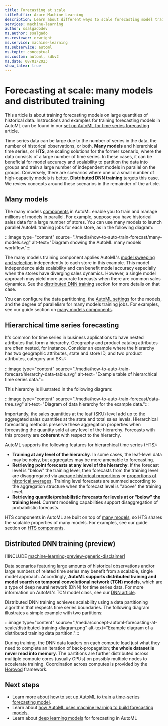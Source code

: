 ```yaml
---
title: Forecasting at scale
titleSuffix: Azure Machine Learning
description: Learn about different ways to scale forecasting model training
services: machine-learning
author: ssalgadodev
ms.author: ssalgado
ms.reviewer: erwright
ms.service: machine-learning
ms.subservice: automl
ms.topic: conceptual
ms.custom: automl, sdkv2
ms.date: 08/01/2023
show_latex: true
---
```


# Forecasting at scale: many models and distributed training

This article is about training forecasting models on large quantities of historical data. Instructions and examples for training forecasting models in AutoML can be found in our [set up AutoML for time series forecasting](./how-to-auto-train-forecast.md) article.

Time series data can be large due to the number of series in the data, the number of historical observations, or both. **Many models** and hierarchical time series, or **HTS**, are scaling solutions for the former scenario, where the data consists of a large number of time series. In these cases, it can be beneficial for model accuracy and scalability to partition the data into groups and train a large number of independent models in parallel on the groups. Conversely, there are scenarios where one or a small number of high-capacity models is better. **Distributed DNN training** targets this case. We review concepts around these scenarios in the remainder of the article. 

## Many models

The many models [components](concept-component.md) in AutoML enable you to train and manage millions of models in parallel. For example, suppose you have historical sales data for a large number of stores. You can use many models to launch parallel AutoML training jobs for each store, as in the following diagram:  

:::image type="content" source="./media/how-to-auto-train-forecast/many-models.svg" alt-text="Diagram showing the AutoML many models workflow.":::

The many models training component applies AutoML's [model sweeping and selection](concept-automl-forecasting-sweeping.md) independently to each store in this example. This model independence aids scalability and can benefit model accuracy especially when the stores have diverging sales dynamics. However, a single model approach may yield more accurate forecasts when there are common sales dynamics. See the [distributed DNN training](#distributed-dnn-training-preview) section for more details on that case.

You can configure the data partitioning, the [AutoML settings](how-to-auto-train-forecast.md#configure-experiment) for the models, and the degree of parallelism for many models training jobs. For examples, see our guide section on [many models components](how-to-auto-train-forecast.md#forecasting-at-scale-many-models).        

## Hierarchical time series forecasting

It's common for time series in business applications to have nested attributes that form a hierarchy. Geography and product catalog attributes are often nested, for instance. Consider an example where the hierarchy has two geographic attributes, state and store ID, and two product attributes, category and SKU: 

:::image type="content" source="./media/how-to-auto-train-forecast/hierarchy-data-table.svg" alt-text="Example table of hierarchical time series data.":::
 
This hierarchy is illustrated in the following diagram:
 
:::image type="content" source="./media/how-to-auto-train-forecast/data-tree.svg" alt-text="Diagram of data hierarchy for the example data.":::

Importantly, the sales quantities at the leaf (SKU) level add up to the aggregated sales quantities at the state and total sales levels. Hierarchical forecasting methods preserve these aggregation properties when forecasting the quantity sold at any level of the hierarchy. Forecasts with this property are **coherent** with respect to the hierarchy.

AutoML supports the following features for hierarchical time series (HTS):

* **Training at any level of the hierarchy**. In some cases, the leaf-level data may be noisy, but aggregates may be more amenable to forecasting.
* **Retrieving point forecasts at any level of the hierarchy**. If the forecast level is "below" the training level, then forecasts from the training level are disaggregated via [average historical proportions](https://otexts.com/fpp3/single-level.html#average-historical-proportions) or [proportions of historical averages](https://otexts.com/fpp3/single-level.html#proportions-of-the-historical-averages). Training level forecasts are summed according to the aggregation structure when the forecast level is "above" the training level.
* **Retrieving quantile/probabilistic forecasts for levels at or "below" the training level**. Current modeling capabilities support disaggregation of probabilistic forecasts.

HTS components in AutoML are built on top of [many models](#many-models), so HTS shares the scalable properties of many models. 
For examples, see our guide section on [HTS components](how-to-auto-train-forecast.md#forecasting-at-scale-hierarchical-time-series).

## Distributed DNN training (preview)

[!INCLUDE [machine-learning-preview-generic-disclaimer](./includes/machine-learning-preview-generic-disclaimer.md)]

Data scenarios featuring large amounts of historical observations and/or large numbers of related time series may benefit from a scalable, single model approach. Accordingly, **AutoML supports distributed training and model search on temporal convolutional network (TCN) models**, which are a type of deep neural network (DNN) for time series data. For more information on AutoML's TCN model class, see our [DNN article](concept-automl-forecasting-deep-learning.md).


Distributed DNN training achieves scalability using a data partitioning algorithm that respects time series boundaries. The following diagram illustrates a simple example with two partitions:

:::image type="content" source="./media/concept-automl-forecasting-at-scale/distributed-training-diagram.png" alt-text="Example diagram of a distributed training data partition.":::

During training, the DNN data loaders on each compute load just what they need to complete an iteration of back-propagation; **the whole dataset is never read into memory**. The partitions are further distributed across multiple compute cores (usually GPUs) on possibly multiple nodes to accelerate training. Coordination across computes is provided by the [Horovod](https://horovod.ai/) framework.

## Next steps

* Learn more about [how to set up AutoML to train a time-series forecasting model](./how-to-auto-train-forecast.md).
* Learn about [how AutoML uses machine learning to build forecasting models](./concept-automl-forecasting-methods.md).
* Learn about [deep learning models](./concept-automl-forecasting-deep-learning.md) for forecasting in AutoML
